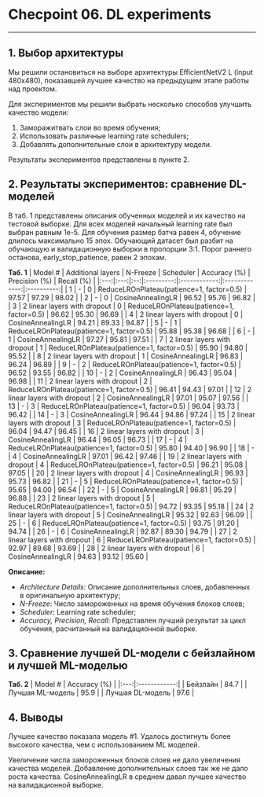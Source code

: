 # Checpoint 06. DL experiments
---
## 1. Выбор архитектуры
Мы  решили остановиться на выборе архитектуры EfficientNetV2 L (input 480x480), показавшей лучшее качество на предыдущем этапе работы над проектом.

Для экспериментов мы решили выбрать несколько способов улучшить качество модели:
1) Заморажитвать слои во время обучения;
2) Использовать различные learning rate schedulers;
3) Добавлять дополнительные слои в архитектуру модели.

Результаты экспериментов представлены в пункте 2.


## 2. Результаты экспериментов: сравнение DL-моделей

В таб. 1 представлены описания обученных моделей и их качество на тестовой выборке. Для всех моделей начальный learning rate был выбран равным 1e-5. Для обучения размер батча равен 4, обучение длилось максимально 15 эпох. Обучающий датасет был разбит на обучающую и валидационную выборки в пропорции 3:1. Порог раннего останова, early_stop_patience, равен 2 эпохам.

**Таб. 1**
| Model # | Additional layers | N-Freeze | Scheduler | Accuracy (%) | Precision (%) | Recall (%) |
|:---:|:---:|:--:|:---------:|:------------:|:-------------:|:----------:|
|  1  |  -  | 0  | ReduceLROnPlateau(patience=1, factor=0.5)  | 97.57   | 97.29  | 98.02  |
|  2  |  -  | 0  | CosineAnnealingLR  | 96.52  | 95.76  | 96.82  |
|  3  |  2 linear layers with dropout  | 0  | ReduceLROnPlateau(patience=1, factor=0.5)                          | 96.62  | 95.30  | 96.69  |
|  4  |  2 linear layers with dropout  | 0  |   CosineAnnealingLR   | 94.21  | 89.33  | 94.87  |
|  5  |  -  | 1  |   ReduceLROnPlateau(patience=1, factor=0.5)   | 95.88  | 95.38  | 96.68  |
|  6  |  -  | 1  |   CosineAnnealingLR   | 97.27  | 95.81  | 97.51  |
|  7  |  2 linear layers with dropout  | 1  |   ReduceLROnPlateau(patience=1, factor=0.5)   | 95.90  | 94.80  | 95.52  |
|  8  |  2 linear layers with dropout  | 1  |   CosineAnnealingLR   | 96.83  | 96.24  | 96.89  |
|  9  |  -  | 2  |   ReduceLROnPlateau(patience=1, factor=0.5)   | 96.52  | 93.55  | 96.82  |
|  10  |  -  | 2  |   CosineAnnealingLR   | 96.43  | 95.04  | 96.98  |
|  11  |  2 linear layers with dropout  | 2  |   ReduceLROnPlateau(patience=1, factor=0.5)   | 96.41  | 94.43 | 97.01  |
|  12  |  2 linear layers with dropout  | 2  |   CosineAnnealingLR   | 97.01  | 95.07  | 97.56  |
|  13  |  -  | 3  |   ReduceLROnPlateau(patience=1, factor=0.5)   | 96.04  | 93.73 | 96.42  |
|  14  |  -  | 3  |   CosineAnnealingLR   | 96.44  | 94.86 | 97.24  |
|  15  |  2 linear layers with dropout  | 3  |   ReduceLROnPlateau(patience=1, factor=0.5)   | 96.04  | 94.47 | 96.45  |
|  16  |  2 linear layers with dropout  | 3  |   CosineAnnealingLR   | 96.44  | 96.05 | 96.73  |
|  17  |  -  | 4  |   ReduceLROnPlateau(patience=1, factor=0.5)   | 95.80  | 94.40 | 96.90  |
|  18  |  -  | 4  |   CosineAnnealingLR   | 97.01  | 96.42 | 97.46  |
|  19  |  2 linear layers with dropout  | 4  |   ReduceLROnPlateau(patience=1, factor=0.5)   | 96.21  | 95.08 | 97.05  |
|  20  |  2 linear layers with dropout  | 4  |   CosineAnnealingLR   | 96.93  | 95.73 | 96.82  |
|  21  |  -  | 5  |   ReduceLROnPlateau(patience=1, factor=0.5)   | 95.65  | 94.00 | 96.54  |
|  22  |  -  | 5  |   CosineAnnealingLR   | 96.81  | 95.29 | 96.88  |
|  23  |  2 linear layers with dropout  | 5  |   ReduceLROnPlateau(patience=1, factor=0.5)   | 94.72  | 93.35 | 95.18  |
|  24  |  2 linear layers with dropout  | 5  |   CosineAnnealingLR   | 95.32  | 92.63 | 96.09  |
|  25  | -  | 6  |   ReduceLROnPlateau(patience=1, factor=0.5)   | 93.75  | 91.20 | 94.74  |
|  26  | -  | 6  |   CosineAnnealingLR   | 92.87  | 89.30 | 94.79  |
|  27  | 2 linear layers with dropout  | 6  |   ReduceLROnPlateau(patience=1, factor=0.5)   | 92.97  | 89.68 | 93.69  |
|  28  | 2 linear layers with dropout  | 6  |   CosineAnnealingLR   | 94.63  | 93.12 | 95.60  |


**Описание:**
- *Architecture Details*: Описание дополнительных слоев, добавленных в оригинальную архитектуру;
- *N-Freeze*: Число замороженных на время обучения блоков слоев;
- *Scheduler*: Learning rate scheduler;
- *Accuracy, Precision, Recall*: Представлен лучший результат за цикл обучения, расчитанный на валидационной выборке.

## 3. Сравнение лучшей DL-модели с бейзлайном и лучшей ML-моделью

**Таб. 2**
| Model # | Accuracy (%) |
|:---:|:------------:|
| Бейзлайн | 84.7 |
| Лучшая ML-модель | 95.9 |
| Лучшая DL-модель | 97.6 |

## 4. Выводы

Лучшее качество показала модель #1. Удалось достигнуть более высокого качества, чем с использованием ML моделей.

Увеличение числа замороженных блоков слоев не дало увеличения качества моделей. Добавление дополнительных слоев так же не дало роста качества. CosineAnnealingLR в среднем давал лучшее качество на валидационной выборке.